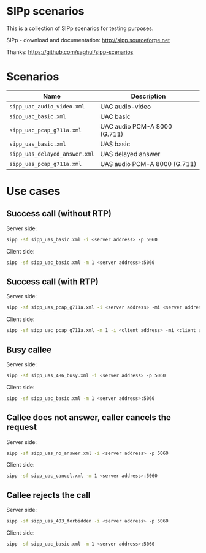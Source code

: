 # SIPp scenarios

This is a collection of SIPp scenarios for testing purposes.

SIPp - download and documentation: http://sipp.sourceforge.net

Thanks: https://github.com/saghul/sipp-scenarios

# Scenarios

<!-- LIST-BEGIN -->
| Name | Description |
|------|-------------|
| `sipp_uac_audio_video.xml` | UAC audio-video |
| `sipp_uac_basic.xml` | UAC basic |
| `sipp_uac_pcap_g711a.xml` | UAC audio PCM-A 8000 (G.711) |
| `sipp_uas_basic.xml` | UAS basic |
| `sipp_uas_delayed_answer.xml` | UAS delayed answer |
| `sipp_uas_pcap_g711a.xml` | UAS audio PCM-A 8000 (G.711) |
<!-- LIST-END -->

# Use cases

## Success call (without RTP)

Server side:
```bash
sipp -sf sipp_uas_basic.xml -i <server address> -p 5060
```

Client side:
```bash
sipp -sf sipp_uac_basic.xml -m 1 <server address>:5060
```

## Success call (with RTP)

Server side:
```bash
sipp -sf sipp_uas_pcap_g711a.xml -i <server address> -mi <server address> -mp 60
```

Client side:
```bash
sipp -sf sipp_uac_pcap_g711a.xml -m 1 -i <client address> -mi <client address> -p 6000 <server address>:5060
```

## Busy callee

Server side:
```bash
sipp -sf sipp_uas_486_busy.xml -i <server address> -p 5060
```

Client side:
```bash
sipp -sf sipp_uac_basic.xml -m 1 <server address>:5060
```

## Callee does not answer, caller cancels the request

Server side:
```bash
sipp -sf sipp_uas_no_answer.xml -i <server address> -p 5060
```

Client side:
```bash
sipp -sf sipp_uac_cancel.xml -m 1 <server address>:5060
```

## Callee rejects the call

Server side:
```bash
sipp -sf sipp_uas_403_forbidden -i <server address> -p 5060
```

Client side:
```bash
sipp -sf sipp_uac_basic.xml -m 1 <server address>:5060
```
